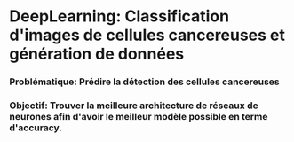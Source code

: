 # DeepLearning: Classification d'images de cellules cancereuses et génération de données


### Problématique: Prédire la détection des cellules cancereuses

### Objectif: Trouver la meilleure architecture de réseaux de neurones afin d'avoir le meilleur modèle possible en terme d'accuracy.
